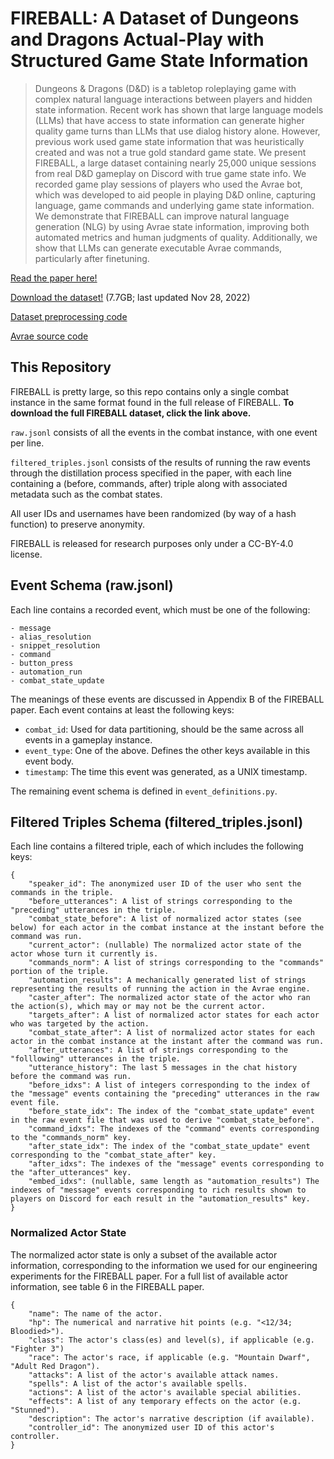 # FIREBALL: A Dataset of Dungeons and Dragons Actual-Play with Structured Game State Information

> Dungeons & Dragons (D&D) is a tabletop roleplaying game with complex natural language interactions between players and
> hidden state information. Recent work has shown that large language models (LLMs) that have access to state
> information can generate higher quality game turns than LLMs that use dialog history alone. However, previous work
> used game state information that was heuristically created and was not a true gold standard game state. We present
> FIREBALL, a large dataset containing nearly 25,000 unique sessions from real D&D gameplay on Discord with true game
> state info. We recorded game play sessions of players who used the Avrae bot, which was developed to aid people in
> playing D&D online, capturing language, game commands and underlying game state information. We demonstrate that
> FIREBALL can improve natural language generation (NLG) by using Avrae state information, improving both automated
> metrics and human judgments of quality. Additionally, we show that LLMs can generate executable Avrae commands,
> particularly after finetuning.

[Read the paper here!](https://arxiv.org/abs/2305.01528)

[Download the dataset!](https://datasets.mechanus.zhu.codes/fireball-anonymized-nov-28-2022-kfdjl.tar.gz) (7.7GB; last
updated Nov 28, 2022)

[Dataset preprocessing code](https://github.com/zhudotexe/FIREBALL-data-processing)

[Avrae source code](https://github.com/avrae/avrae)

## This Repository

FIREBALL is pretty large, so this repo contains only a single combat instance in the same format found in the full
release of FIREBALL. **To download the full FIREBALL dataset, click the link above.**

`raw.jsonl` consists of all the events in the combat instance, with one event per line.

`filtered_triples.jsonl` consists of the results of running the raw events through the distillation process specified in
the paper, with each line containing a (before, commands, after) triple along with associated metadata such as the
combat states.

All user IDs and usernames have been randomized (by way of a hash function) to preserve anonymity.

FIREBALL is released for research purposes only under a CC-BY-4.0 license.

## Event Schema (raw.jsonl)

Each line contains a recorded event, which must be one of the following:

```text
- message
- alias_resolution
- snippet_resolution
- command
- button_press
- automation_run
- combat_state_update
```

The meanings of these events are discussed in Appendix B of the FIREBALL paper. Each event contains at least the
following keys:

- `combat_id`: Used for data partitioning, should be the same across all events in a gameplay instance.
- `event_type`: One of the above. Defines the other keys available in this event body.
- `timestamp`: The time this event was generated, as a UNIX timestamp.

The remaining event schema is defined in `event_definitions.py`.

## Filtered Triples Schema (filtered_triples.jsonl)

Each line contains a filtered triple, each of which includes the following keys:

```text
{
    "speaker_id": The anonymized user ID of the user who sent the commands in the triple.
    "before_utterances": A list of strings corresponding to the "preceding" utterances in the triple.
    "combat_state_before": A list of normalized actor states (see below) for each actor in the combat instance at the instant before the command was run.
    "current_actor": (nullable) The normalized actor state of the actor whose turn it currently is.
    "commands_norm": A list of strings corresponding to the "commands" portion of the triple.
    "automation_results": A mechanically generated list of strings representing the results of running the action in the Avrae engine.
    "caster_after": The normalized actor state of the actor who ran the action(s), which may or may not be the current actor.
    "targets_after": A list of normalized actor states for each actor who was targeted by the action.
    "combat_state_after": A list of normalized actor states for each actor in the combat instance at the instant after the command was run.
    "after_utterances": A list of strings corresponding to the "folllowing" utterances in the triple.
    "utterance_history": The last 5 messages in the chat history before the command was run.
    "before_idxs": A list of integers corresponding to the index of the "message" events containing the "preceding" utterances in the raw event file.
    "before_state_idx": The index of the "combat_state_update" event in the raw event file that was used to derive "combat_state_before".
    "command_idxs": The indexes of the "command" events corresponding to the "commands_norm" key.
    "after_state_idx": The index of the "combat_state_update" event corresponding to the "combat_state_after" key.
    "after_idxs": The indexes of the "message" events corresponding to the "after_utterances" key.
    "embed_idxs": (nullable, same length as "automation_results") The indexes of "message" events corresponding to rich results shown to players on Discord for each result in the "automation_results" key.
}
```

### Normalized Actor State

The normalized actor state is only a subset of the available actor information, corresponding to the information we
used for our engineering experiments for the FIREBALL paper. For a full list of available actor information, see table 6
in the FIREBALL paper.

```text
{
    "name": The name of the actor.
    "hp": The numerical and narrative hit points (e.g. "<12/34; Bloodied>").
    "class": The actor's class(es) and level(s), if applicable (e.g. "Fighter 3")
    "race": The actor's race, if applicable (e.g. "Mountain Dwarf", "Adult Red Dragon").
    "attacks": A list of the actor's available attack names.
    "spells": A list of the actor's available spells.
    "actions": A list of the actor's available special abilities.
    "effects": A list of any temporary effects on the actor (e.g. "Stunned").
    "description": The actor's narrative description (if available).
    "controller_id": The anonymized user ID of this actor's controller.
}
```
